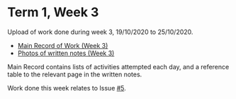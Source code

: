 # Term 1, Week 3
Upload of work done during week 3, 19/10/2020 to 25/10/2020.

* [Main Record of Work (Week 3)](T1_W3_Doc.pdf)
* [Photos of written notes (Week 3)](T1_W3_Written_Notes.pdf)

Main Record contains lists of activities attempted each day, and a reference table to the relevant page in the written notes.

Work done this week relates to Issue [#5](https://github.com/r-preston/MPhysProject2021/issues/5).
